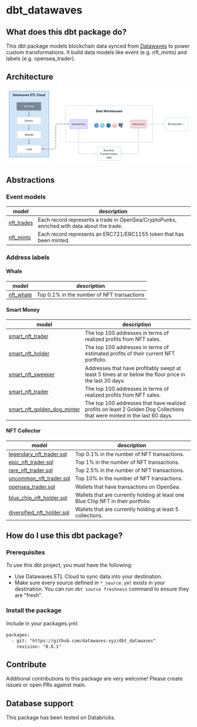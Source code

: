 # dbt_datawaves


## What does this dbt package do?


This dbt package models blockchain data synced from [Datawaves](https://datawaves.xyz/) to power custom transformations. It build data models like event (e.g. nft_mints) and labels (e.g. opensea_trader).


## Architecture

![](./assets/dbt_datawaves_architecture.png)

## Abstractions

### Event models

| **model**                                                                                                 | **description**                                                                 |
|-----------------------------------------------------------------------------------------------------------|---------------------------------------------------------------------------------|
| [nft_trades](https://github.com/datawaves-xyz/dbt_ethereum/blob/master/models/nft/nft_trades.sql) | Each record represents a trade in OpenSea/CryptoPunks, enriched with data about the trade. |
| [nft_mints](https://github.com/datawaves-xyz/dbt_ethereum/blob/master/models/nft/nft_mints.sql) | Each record represents an ERC721/ERC1155 token that has been minted. |


### Address labels


#### Whale

| **model** | **description**  |
|-----------|------------------|
| [nft_whale](https://github.com/datawaves-xyz/dbt_ethereum/blob/master/models/labels/nft_whale.sql) | Top 0.1% in the number of NFT transactions|

#### Smart Money

| **model** | **description**  |
|-----------|------------------|
| [smart_nft_trader](https://github.com/datawaves-xyz/dbt_ethereum/blob/master/models/labels/smart_nft_trader.sql) | The top 100 addresses in terms of realized profits from NFT sales. |
| [smart_nft_holder](https://github.com/datawaves-xyz/dbt_ethereum/blob/master/models/labels/smart_nft_holder.sql) | The top 100 addresses in terms of estimated profits of their current NFT portfolio. |
| [smart_nft_sweeper](https://github.com/datawaves-xyz/dbt_ethereum/blob/master/models/labels/smart_nft_sweeper.sql) | Addresses that have profitably swept at least 5 times at or below the floor price in the last 30 days. |
| [smart_nft_trader](https://github.com/datawaves-xyz/dbt_ethereum/blob/master/models/labels/smart_nft_trader.sql) | The top 100 addresses in terms of realized profits from NFT sales. |
| [smart_nft_golden_dog_minter](https://github.com/datawaves-xyz/dbt_ethereum/blob/master/models/labels/smart_nft_golden_dog_minter.sql)| The top 100 addresses that have realized profits on least 2 Golden Dog Collections that were minted in the last 60 days. | 

#### NFT Collector 

| **model** | **description**  |
|-----------|------------------|
| [legendary_nft_trader.sql](https://github.com/datawaves-xyz/dbt_ethereum/blob/master/models/labels/legendary_nft_trader.sql) | Top 0.1% in the number of NFT transactions. |
| [epic_nft_trader.sql](https://github.com/datawaves-xyz/dbt_ethereum/blob/master/models/labels/epic_nft_trader.sql) | Top 1% in the number of NFT transactions. |
| [rare_nft_trader.sql](https://github.com/datawaves-xyz/dbt_ethereum/blob/master/models/labels/rare_nft_trader.sql) | Top 2.5% in the number of NFT transactions. |
| [uncommon_nft_trader.sql](https://github.com/datawaves-xyz/dbt_ethereum/blob/master/models/labels/uncommon_nft_trader.sql) | Top 10% in the number of NFT transactions. |
| [opensea_trader.sql](https://github.com/datawaves-xyz/dbt_ethereum/blob/master/models/labels/opensea_trader.sql) | Wallets that have transactions on OpenSea. |
| [blue_chip_nft_holder.sql](https://github.com/datawaves-xyz/dbt_ethereum/blob/master/models/labels/blue_chip_nft_holder.sql) | Wallets that are currently holding at least one Blue Chip NFT in their portfolio. |
| [diversified_nft_holder.sql](https://github.com/datawaves-xyz/dbt_ethereum/blob/master/models/labels/diversified_nft_holder.sql) | Wallets that are currently holding at least 5 collections. |


## How do I use this dbt package?

### Prerequisites

To use this dbt project, you must have the following:

* Use Datawaves ETL Cloud to sync data into your destination.
* Make sure every source defined in `*_source.yml` exists in your destination. You can run `dbt source freshness` command to ensure they are "fresh".


### Install the package

Include in your packages.yml:


```
packages:
  - git: "https://github.com/datawaves-xyz/dbt_datawaves"
    revision: "0.0.1"
```


## Contribute

Additional contributions to this package are very welcome! Please create issues or open PRs against main.


## Database support


This package has been tested on Databricks.

